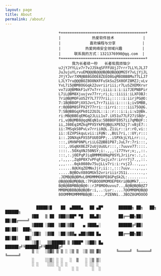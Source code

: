 ```yaml
---
layout: page
title: About
permalink: /about/
---
```


                            +======================================+
                            |              热爱软件技术             |
                            |             喜欢编程与分享            |
                            |           热爱网络安全领域兴趣         |
                            |      联系我的方式：1321376990@qq.com  |
                            +======================================+
                                  我为长者续一秒   长者佑我烦恼少
                            uJjYJYYLLv7r7vJJ5kqSFFFUUjJ7rrr7LLYLJLJ7
                            JuJujuYLrvuEM@@@B@@@B@B@B@@@MG5Y7vLjYjJL
                            JYjYJvr7XM@BB8GOOE8ZEEO8GqM8OBBBMu77LLJ7
                            LJLY7ru@@@BOZ8O8NXFFuSkSu25X0OFZ8MZJ;vLv
                            YvL7i5@BM8OGGqk22uvriiriii;r7LuSZXEMXrvr
                            vv7iU@BMNkF1uY7v7rr;iiii:i:i:ii7JEPNBPir
                            L7iL@BM8Xjuujvv77rr;ri;i;:iiiii:iLXFOBJ:
                            7ri@B@MOFuUS2Y7L7777rii;:::::i:iirjPG@O:
                            7:1B@BBOPjXXSJvrL7rr7iiii:i::::i;iv5MBB,
                            r:0@BBM8SFPX2Y77rri::iirri:::::iii75O@G.
                            7:SB@BBGqXPk0122UJL::i::r:::i:i;i:v2@Bk.
                            ri:MB@BBEqEMGq2JLLL1u7.iX51u77LF27iSB@r,
                            ri,v@B@MB8@qqNEqN1u:5B8BOFE0S7ii7qMB@F::
                            ii,J80Eq1MZkqPPX5YkPE@B@iXPE52j7:vBjE7::
                            ii:7MSqkS0PvLv7rrii0@L.Z1iLr::ir:rO,vi::
                            ii::EZXPSkquLvii:iF@N:.,BUi7ri,::UY;r:::
                            i::.2ONXqkPXS5FUUEOPP;..iSPXkjLYLLrr:::,
                            :::,iMXNP0NPLriiLGZ@BB1P87;JuL7r:7ri:::,
                            :::,.UGqNX0EZF2uUjUuULr:::,:7uuvv77::::.
                            ::::..5OXqXNJ50NSY;i:.,,,:i77Yvr;v;,,::.
                            :::,:.jOEPqPJiqBMMMO8NqP0SYLJriirv:.:,:.
                            ,:,,,.,Zq0P0X7vPFqF1ujLv7r:irrr7j7.,,::.
                            ,,,....0qk0080v75ujLLv7ri:i:rvj2J...,,,.
                            ......8@UXqZEMNvJjr;ii::,:::7uuv...,.,,.
                            .....B@BOvX88GMGk52vririiirJS1i.......,.
                            .JEMB@B@BMvL0MOMMMO8PE8GPqSk2L:.........
                            @B@@@B@M@B@L:7PGBOO8MOMOEP0Xri@B@Mk7,...
                            B@B@BBMBB@B@0::rJP8MO0uvvu7..,B@B@B@B@Z7
                            MMBM@BBB@B@B@Br:i,..:Lur:....7@OMMBM@B@@
                            8OOMMMOMMMMBB@B:....,PZENNi..JBOZ8GMOOOO

                
                  █████▒█    ██  ▄████▄   ██ ▄█▀       ██████╗ ██╗   ██╗ ██████╗
                ▓██   ▒ ██  ▓██▒▒██▀ ▀█   ██▄█▒        ██╔══██╗██║   ██║██╔════╝
                ▒████ ░▓██  ▒██░▒▓█    ▄ ▓███▄░        ██████╔╝██║   ██║██║  ███╗
                ░▓█▒  ░▓▓█  ░██░▒▓▓▄ ▄██▒▓██ █▄        ██╔══██╗██║   ██║██║   ██║
                ░▒█░   ▒▒█████▓ ▒ ▓███▀ ░▒██▒ █▄       ██████╔╝╚██████╔╝╚██████╔╝
                ▒ ░   ░▒▓▒ ▒ ▒ ░ ░▒ ▒  ░▒ ▒▒ ▓▒       ╚═════╝  ╚═════╝  ╚═════╝
                ░     ░░▒░ ░ ░   ░  ▒   ░ ░▒ ▒░
                ░ ░    ░░░ ░ ░ ░        ░ ░░ ░
                            ░     ░ ░      ░  ░


[jekyll-paper]: https://github.com/ghosind/Jekyll-Paper
[jekyll-paper-github]: https://github.com/ghosind/Jekyll-Paper-Github
[jekyll-paper-issues]: https://github.com/ghosind/Jekyll-Paper/issues
[jekyll-paper-github-issues]: https://github.com/ghosind/Jekyll-Paper-Github/issues